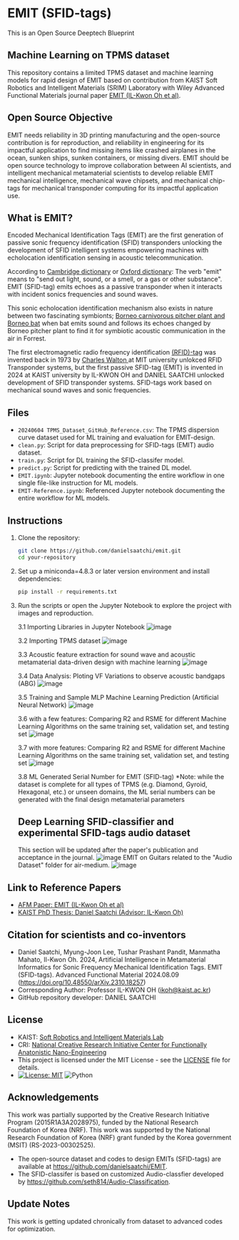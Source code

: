 # EMIT (SFID-tags) 
This is an Open Source Deeptech Blueprint

## Machine Learning on TPMS dataset

This repository contains a limited TPMS dataset and machine learning models for rapid design of EMIT based on contribution from KAIST Soft Robotics and Intelligent Materials (SRIM) Laboratory with Wiley Advanced Functional Materials journal paper [EMIT (IL-Kwon Oh et al)]([(https://onlinelibrary.wiley.com/doi/full/10.1002/adfm.202414670)]).


## Open Source Objective
EMIT needs reliability in 3D printing manufacturing and the open-source contribution is for reproduction, and reliability in engineering for its impactful application to find missing items like crashed airplanes in the ocean, sunken ships, sunken containers, or missing divers. EMIT should be open source technology to improve collaboration between AI scientists, and intelligent mechanical metamaterial scientists to develop reliable EMIT mechanical intelligence, mechanical wave chipsets, and mechanical chip-tags for mechanical transponder computing for its impactful application use.

## What is EMIT?
Encoded Mechanical Identification Tags (EMIT) are the first generation of passive sonic frequency identification (SFID) transponders unlocking the development of SFID intelligent systems empowering machines with echolocation identification sensing in acoustic telecommunication.

According to [Cambridge dictionary](https://dictionary.cambridge.org/dictionary/english/emit) or [Oxford dictionary](https://www.oxfordlearnersdictionaries.com/definition/english/emit):
The verb "emit" means to "send out light, sound, or a smell, or a gas or other substance".  EMIT (SFID-tag) emits echoes as a passive transponder when it interacts with incident sonics frequencies and sound waves. 

This sonic echolocation identification mechanism also exists in nature between two fascinating symbionts; [Borneo carnivorous pitcher plant and Borneo bat](https://commonnaturalist.com/2016/05/13/the-bats-that-live-in-carnivorous-plants/) when bat emits sound and follows its echoes changed by Borneo pitcher plant to find it for symbiotic acoustic communication in the air in Forrest. 

The first electromagnetic radio frequency identification [(RFID)-tag](https://en.wikipedia.org/wiki/Radio-frequency_identification) was invented back in 1973 by [Charles Walton ](https://en.wikipedia.org/wiki/Charles_Walton_(inventor))at MIT university unlokced RFID Transponder systems, but the first passive SFID-tag (EMIT) is invented in 2024 at KAIST university by IL-KWON OH and DANIEL SAATCHI unlocked development of SFID transponder systems. SFID-tags work based on mechanical sound waves and sonic frequencies. 

## Files
- `20240604 TPMS_Dataset_GitHub_Reference.csv`: The TPMS dispersion curve dataset used for ML training and evaluation for EMIT-design.
- `clean.py`: Script for data preprocessing for SFID-tags (EMIT) audio dataset.
- `train.py`: Script for DL training the SFID-classifer model.
- `predict.py`: Script for predicting with the trained DL model.
- `EMIT.ipynb`: Jupyter notebook documenting the entire workflow in one single file-like instruction for ML models.
- `EMIT-Reference.ipynb`: Referenced Jupyter notebook documenting the entire workflow for ML models.

## Instructions
1. Clone the repository:
    ```bash
    git clone https://github.com/danielsaatchi/emit.git
    cd your-repository
    ```
2. Set up a miniconda=4.8.3 or later version environment and install dependencies:
    ```bash
    pip install -r requirements.txt
    ```
3. Run the scripts or open the Jupyter Notebook to explore the project with images and reproduction.

 
   3.1 Importing Libraries in Jupyter Notebook 
   ![image](https://github.com/danielsaatchi/EMIT/assets/47679486/86257a6f-32c9-4bf1-9873-1388557e9517)

    3.2 Importing TPMS dataset
   ![image](https://github.com/danielsaatchi/EMIT/assets/47679486/c75b88a8-a919-44c0-bbaa-ab10bb2b4a63)

    3.3 Acoustic feature extraction for sound wave and acoustic metamaterial data-driven design with machine learning
   ![image](https://github.com/danielsaatchi/EMIT/assets/47679486/5b202775-70e2-4c6b-9c91-810e13feff8b)
   
    3.4 Data Analysis: Ploting VF Variations to observe acoustic bandgaps (ABG)
    ![image](https://github.com/danielsaatchi/EMIT/assets/47679486/d66c8a7d-a9a6-46e6-b932-14325d7c92f3)
   
    3.5 Training and Sample MLP Machine Learning Prediction (Artificial Neural Network)
    ![image](https://github.com/danielsaatchi/EMIT/assets/47679486/18177b4f-2248-4802-a27d-c558d756c6ab)

    3.6 with a few features: Comparing R2 and RSME for different Machine Learning Algorithms on the same training set, validation set, and testing set 
    ![image](https://github.com/user-attachments/assets/2609381b-31a4-47bb-b9b0-78a3ba4d0647)

   3.7 with more features: Comparing R2 and RSME for different Machine Learning Algorithms on the same training set, validation set, and testing set 
    ![image](https://github.com/user-attachments/assets/95896daf-7289-4bda-b41a-e929b456e655)

   3.8 ML Generated Serial Number for EMIT (SFID-tag)
   *Note: while the dataset is complete for all types of TPMS (e.g. Diamond, Gyroid, Hexagonal, etc.) or unseen domains, the ML serial numbers can be generated with the final design metamaterial parameters

    ## Deep Learning SFID-classifier and experimental SFID-tags audio dataset 
    This section will be updated after the paper's publication and acceptance in the journal. 
        ![image](https://github.com/user-attachments/assets/357a4ce7-c191-4d4e-aa7f-625bc0999864)
    EMIT on Guitars related to the "Audio Dataset" folder for air-medium.
        ![image](https://github.com/user-attachments/assets/6198cb7d-8c38-47e3-ae06-4a654a639933)


## Link to Reference Papers
- [AFM Paper: EMIT (IL-Kwon Oh et al)](https://onlinelibrary.wiley.com/journal/16163028)
- [KAIST PhD Thesis: Daniel Saatchi (Advisor: IL-Kwon Oh)](https://drive.google.com/file/d/1n1wZJd2kUU5FUxRGdAKw6yvlHCGDI1bT/view?usp=drive_link)

## Citation for scientists and co-inventors
 - Daniel Saatchi, Myung-Joon Lee, Tushar Prashant Pandit, Manmatha Mahato, Il-Kwon Oh. 2024, Artificial Intelligence in Metamaterial Informatics for Sonic Frequency Mechanical Identification Tags. EMIT (SFID-tags). Advanced Functional Material 2024.08.09 (https://doi.org/10.48550/arXiv.2310.18257)
 - Corresponding Author: Professor IL-KWON OH (ikoh@kaist.ac.kr)
 - GitHub repository developer: DANIEL SAATCHI

## License
- KAIST: [Soft Robotics and Intelligent Materials Lab](https://srim.kaist.ac.kr/)
- CRI: [National Creative Research Initiative Center for Functionally Anatonistic Nano-Engineering](https://srim.kaist.ac.kr/)
- This project is licensed under the MIT License - see the [LICENSE](LICENSE) file for details.
- [![License: MIT](https://img.shields.io/badge/License-MIT-yellow.svg)](https://opensource.org/licenses/MIT) ![Python](https://img.shields.io/badge/language-Python-blue.svg)


##  Acknowledgements
This work was partially supported by the Creative Research Initiative Program (2015R1A3A2028975), funded by the National Research Foundation of Korea (NRF). This work was supported by the National Research Foundation of Korea (NRF) grant funded by the Korea government (MSIT) (RS-2023-00302525).  
- The open-source dataset and codes to design EMITs (SFID-tags) are available at https://github.com/danielsaatchi/EMIT. 
- The SFID-classifer is based on customized Audio-classfier developed by https://github.com/seth814/Audio-Classification.

##  Update Notes
This work is getting updated chronically from dataset to advanced codes for optimization.


